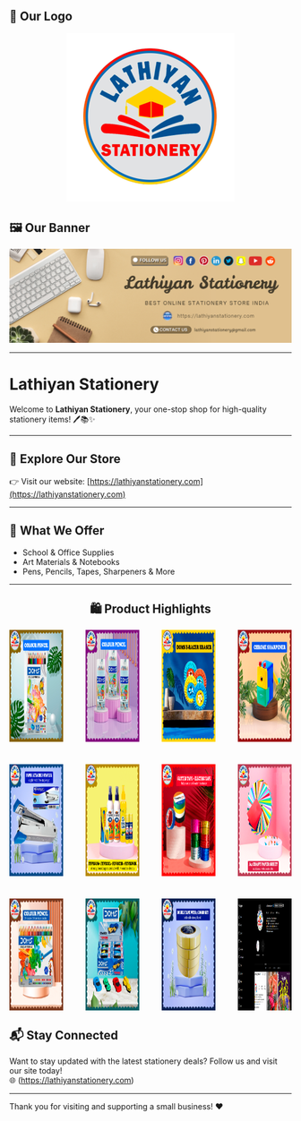 ## 🧾 Our Logo
<!-- Logo centered -->
<div style="text-align: center; margin-bottom: 30px;" >
  <img src="img/lathiyan-stationery-logo.png" alt="Lathiyan Logo">
</div>

## 🖼️ Our Banner

<img src="img/Lathiyan-Stationery.png" alt="Banner"/>

---

# Lathiyan Stationery

Welcome to **Lathiyan Stationery**, your one-stop shop for high-quality stationery items! 🖊️📚✨

---

## 🛒 Explore Our Store

👉 Visit our website: [https://lathiyanstationery.com](https://lathiyanstationery.com)

---

## 💼 What We Offer

- School & Office Supplies
- Art Materials & Notebooks
- Pens, Pencils, Tapes, Sharpeners & More

---


<h2 align="center">🛍️ Product Highlights</h2>

<!-- Grid Container -->
<div style="display: grid; grid-template-columns: repeat(4, 1fr); gap: 40px;">

  <img src="img/Doms-Pencil-colour-12-shades-premium-quality.png" alt="DOMS 12 Shades Pencil" width="200px" height="200px">
  <img src="img/doms-pencil-combo.png" alt="DOMS Pencil Combo" width="200px" height="200px">
  <img src="img/doms-roller-eraser.png" alt="DOMS Roller Eraser" width="200px" height="200px">
  <img src="img/mechanical-sharpener-luxury-design-2.png" alt="Mechanical Sharpener" width="200px" height="200px">

  <img src="img/kangaroo-brand-stapler-with-extra-pin-box.png" alt="Kangaroo Stapler" width="200px" height="200px">
  <img src="img/fevicol-combo-offer-extra-fevistick-fevikwik.png" alt="Fevicol Combo" width="200px" height="200px">
  <img src="img/glitter-with-cello-tape.png" alt="Glitter Tape" width="200px" height="200px">
  <img src="img/A-4-craft-paper-sheet-combo-price.png" alt="A4 Craft Paper" width="200px" height="200px">

  <img src="img/24-shade-doms-best-price.png" alt="24 Shade DOMS" width="200px" height="200px">
  <img src="img/doms-esports-eraser-super-cars.png" alt="Esports Eraser" width="200px" height="200px">
  <img src="img/double-tape-combo-four-pack.png" alt="Double Tape Pack" width="200px" height="200px">
  <img src="img/official-instagram-blue-tick.png" alt="Instagram Badge" width="200px" height="200px">

</div>




## 📬 Stay Connected

Want to stay updated with the latest stationery deals? Follow us and visit our site today!  
🌐 (https://lathiyanstationery.com)

---

Thank you for visiting and supporting a small business! ❤️
